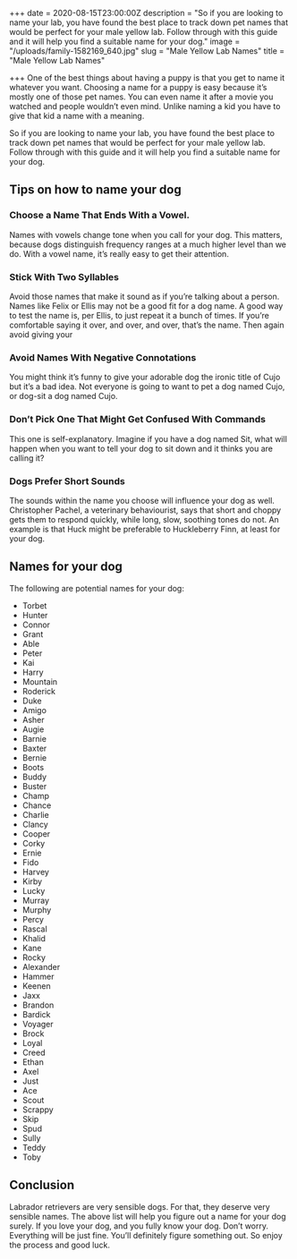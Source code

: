 +++
date = 2020-08-15T23:00:00Z
description = "So if you are looking to name your lab, you have found the best place to track down pet names that would be perfect for your male yellow lab. Follow through with this guide and it will help you find a suitable name for your dog."
image = "/uploads/family-1582169_640.jpg"
slug = "Male Yellow Lab Names"
title = "Male Yellow Lab Names"

+++
One of the best things about having a puppy is that you get to name it whatever you want. Choosing a name for a puppy is easy because it’s mostly one of those pet names. You can even name it after a movie you watched and people wouldn’t even mind. Unlike naming a kid you have to give that kid a name with a meaning.

So if you are looking to name your lab, you have found the best place to track down pet names that would be perfect for your male yellow lab. Follow through with this guide and it will help you find a suitable name for your dog.

## Tips on how to name your dog

### Choose a Name That Ends With a Vowel.

Names with vowels change tone when you call for your dog. This matters, because dogs distinguish frequency ranges at a much higher level than we do. With a vowel name, it’s really easy to get their attention.

### Stick With Two Syllables

Avoid those names that make it sound as if you’re talking about a person. Names like Felix or Ellis may not be a good fit for a dog name. A good way to test the name is, per Ellis, to just repeat it a bunch of times. If you’re comfortable saying it over, and over, and over, that’s the name. Then again avoid giving your

### Avoid Names With Negative Connotations

You might think it’s funny to give your adorable dog the ironic title of Cujo but it’s a bad idea. Not everyone is going to want to pet a dog named Cujo, or dog-sit a dog named Cujo.

### Don’t Pick One That Might Get Confused With Commands

This one is self-explanatory. Imagine if you have a dog named Sit, what will happen when you want to tell your dog to sit down and it thinks you are calling it?

### Dogs Prefer Short Sounds

The sounds within the name you choose will influence your dog as well. Christopher Pachel, a veterinary behaviourist, says that short and choppy gets them to respond quickly, while long, slow, soothing tones do not. An example is that Huck might be preferable to Huckleberry Finn, at least for your dog.

## Names for your dog

The following are potential names for your dog:

* Torbet
* Hunter
* Connor
* Grant
* Able
* Peter
* Kai
* Harry
* Mountain
* Roderick
* Duke
* Amigo
* Asher
* Augie
* Barnie
* Baxter
* Bernie
* Boots
* Buddy
* Buster
* Champ
* Chance
* Charlie
* Clancy
* Cooper
* Corky
* Ernie
* Fido
* Harvey
* Kirby
* Lucky
* Murray
* Murphy
* Percy
* Rascal
* Khalid
* Kane
* Rocky
* Alexander
* Hammer
* Keenen
* Jaxx
* Brandon
* Bardick
* Voyager
* Brock
* Loyal
* Creed
* Ethan
* Axel
* Just
* Ace
* Scout
* Scrappy
* Skip
* Spud
* Sully
* Teddy
* Toby

## Conclusion

Labrador retrievers are very sensible dogs. For that, they deserve very sensible names. The above list will help you figure out a name for your dog surely. If you love your dog, and you fully know your dog. Don’t worry. Everything will be just fine. You’ll definitely figure something out. So enjoy the process and good luck.